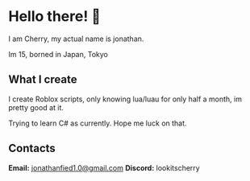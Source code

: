 # Hello there! 👋
I am Cherry, my actual name is jonathan.

Im 15, borned in Japan, Tokyo
## What I create 
I create Roblox scripts, only knowing lua/luau for only half a month, im pretty good at it.

Trying to learn C# as currently. Hope me luck on that.
## Contacts
**Email:** jonathanfied1.0@gmail.com
**Discord:** lookitscherry

